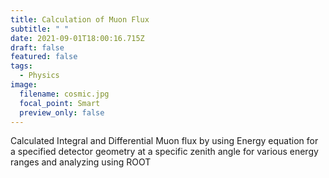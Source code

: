 ```yaml
---
title: Calculation of Muon Flux
subtitle: " "
date: 2021-09-01T18:00:16.715Z
draft: false
featured: false
tags:
  - Physics
image:
  filename: cosmic.jpg
  focal_point: Smart
  preview_only: false
---
```

Calculated Integral and Differential Muon flux by using Energy equation for a specified detector geometry at a specific zenith angle for various energy ranges and analyzing using ROOT